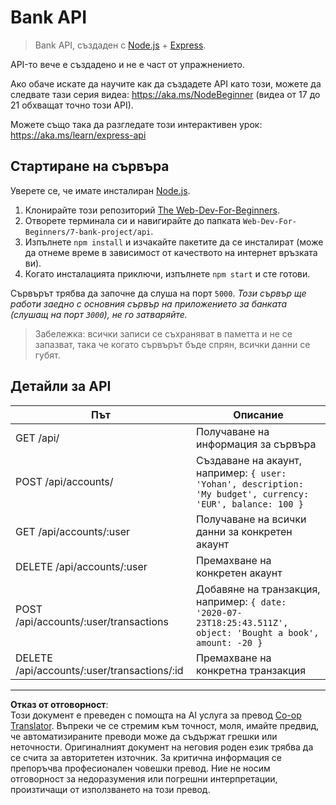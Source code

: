 <!--
CO_OP_TRANSLATOR_METADATA:
{
  "original_hash": "9884f8c8a61cf56214450f8b16a094ce",
  "translation_date": "2025-08-28T07:33:31+00:00",
  "source_file": "7-bank-project/api/README.md",
  "language_code": "bg"
}
-->
# Bank API

> Bank API, създаден с [Node.js](https://nodejs.org) + [Express](https://expressjs.com/).

API-то вече е създадено и не е част от упражнението.

Ако обаче искате да научите как да създадете API като този, можете да следвате тази серия видеа: https://aka.ms/NodeBeginner (видеа от 17 до 21 обхващат точно този API).

Можете също така да разгледате този интерактивен урок: https://aka.ms/learn/express-api

## Стартиране на сървъра

Уверете се, че имате инсталиран [Node.js](https://nodejs.org).

1. Клонирайте този репозиторий [The Web-Dev-For-Beginners](https://github.com/microsoft/Web-Dev-For-Beginners).
2. Отворете терминала си и навигирайте до папката `Web-Dev-For-Beginners/7-bank-project/api`.
2. Изпълнете `npm install` и изчакайте пакетите да се инсталират (може да отнеме време в зависимост от качеството на интернет връзката ви).
3. Когато инсталацията приключи, изпълнете `npm start` и сте готови.

Сървърът трябва да започне да слуша на порт `5000`.
*Този сървър ще работи заедно с основния сървър на приложението за банката (слушащ на порт `3000`), не го затваряйте.*

> Забележка: всички записи се съхраняват в паметта и не се запазват, така че когато сървърът бъде спрян, всички данни се губят.

## Детайли за API

Път                                          | Описание
---------------------------------------------|------------------------------------
GET    /api/                                 | Получаване на информация за сървъра
POST   /api/accounts/                        | Създаване на акаунт, например: `{ user: 'Yohan', description: 'My budget', currency: 'EUR', balance: 100 }`
GET    /api/accounts/:user                   | Получаване на всички данни за конкретен акаунт
DELETE /api/accounts/:user                   | Премахване на конкретен акаунт
POST   /api/accounts/:user/transactions      | Добавяне на транзакция, например: `{ date: '2020-07-23T18:25:43.511Z', object: 'Bought a book', amount: -20 }`
DELETE  /api/accounts/:user/transactions/:id | Премахване на конкретна транзакция

---

**Отказ от отговорност**:  
Този документ е преведен с помощта на AI услуга за превод [Co-op Translator](https://github.com/Azure/co-op-translator). Въпреки че се стремим към точност, моля, имайте предвид, че автоматизираните преводи може да съдържат грешки или неточности. Оригиналният документ на неговия роден език трябва да се счита за авторитетен източник. За критична информация се препоръчва професионален човешки превод. Ние не носим отговорност за недоразумения или погрешни интерпретации, произтичащи от използването на този превод.